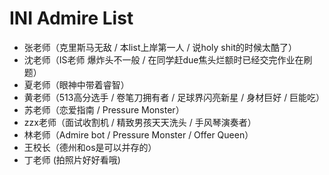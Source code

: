 # INI Admire List

- 张老师（克里斯马无敌 / 本list上岸第一人 / 说holy shit的时候太酷了）
- 沈老师（IS老师 爆炸头不一般 / 在同学赶due焦头烂额时已经交完作业在刷题）
- 夏老师（眼神中带着睿智）
- 黄老师（513高分选手 / 卷笔刀拥有者 / 足球界闪亮新星 / 身材巨好 / 巨能吃）
- 苏老师（恋爱指南 / Pressure Monster）
- zzx老师（面试收割机 / 精致男孩天天洗头 / 手风琴演奏者）
- 林老师（Admire bot / Pressure Monster / Offer Queen）
- 王校长（德州和os是可以并存的）
- 丁老师 (拍照片好好看哦)
